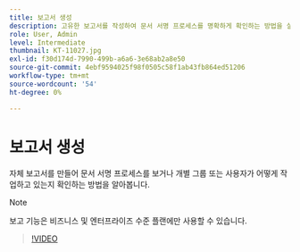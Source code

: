 ```yaml
---
title: 보고서 생성
description: 고유한 보고서를 작성하여 문서 서명 프로세스를 명확하게 확인하는 방법을 살펴보십시오
role: User, Admin
level: Intermediate
thumbnail: KT-11027.jpg
exl-id: f30d174d-7990-499b-a6a6-3e68ab2a8e50
source-git-commit: 4ebf9594025f98f0505c58f1ab43fb864ed51206
workflow-type: tm+mt
source-wordcount: '54'
ht-degree: 0%

---
```


# 보고서 생성

자체 보고서를 만들어 문서 서명 프로세스를 보거나 개별 그룹 또는 사용자가 어떻게 작업하고 있는지 확인하는 방법을 알아봅니다.

>[!NOTE]
>
>보고 기능은 비즈니스 및 엔터프라이즈 수준 플랜에만 사용할 수 있습니다.

>[!VIDEO](https://video.tv.adobe.com/v/346754?quality=12&learn=on&hidetitle=true)
